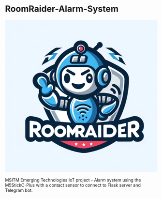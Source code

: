 # RoomRaider-Alarm-System

![logo](./docs/logo.png)

 MSITM Emerging Technologies IoT project - Alarm system using the M5StickC-Plus with a contact sensor to connect to Flask server and Telegram bot.
